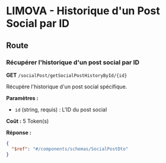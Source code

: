 # LIMOVA - Historique d'un Post Social par ID

## Route

### Récupérer l'historique d'un post social par ID
**GET** `/socialPost/getSocialPostHistoryById/{id}`

Récupère l'historique d'un post social spécifique.

**Paramètres :**
- `id` (string, requis) : L'ID du post social

**Coût :** 5 Token(s)

**Réponse :**
```json
{
  "$ref": "#/components/schemas/SocialPostDto"
}
``` 